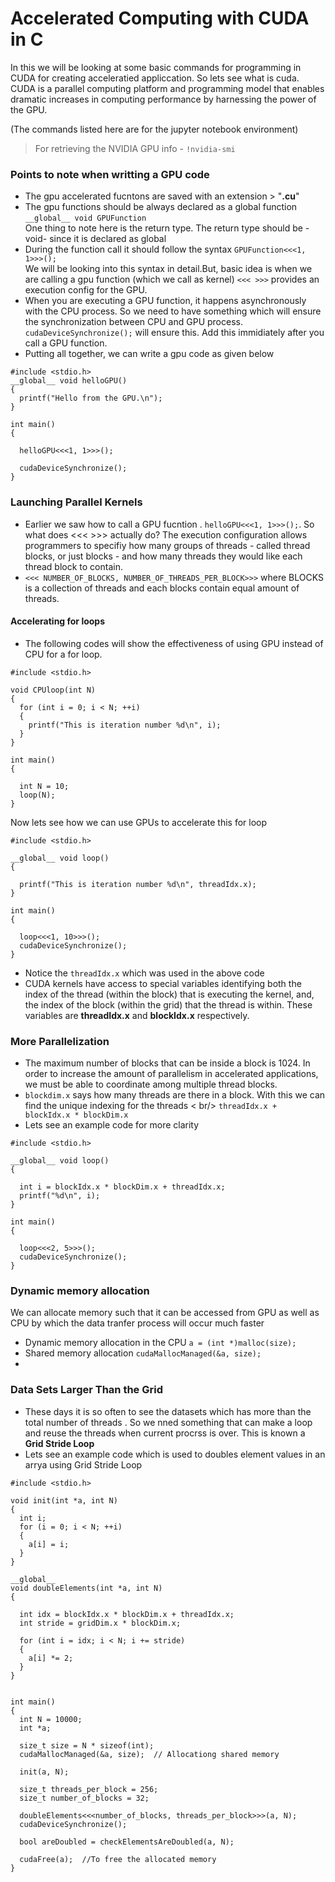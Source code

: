 # Accelerated Computing with CUDA in C
   In this we will be looking at some basic commands for programming in CUDA for creating acceleratied appliccation. So lets see what is cuda.
 CUDA is a parallel computing platform and programming model that enables dramatic increases in computing performance by harnessing the power of the GPU. 
 
 (The commands listed here are for the jupyter notebook environment)
> For retrieving the NVIDIA GPU info - `!nvidia-smi`
### Points to note when writting a GPU code
- The gpu accelerated fucntons are saved with an extension > "**.cu**"
- The gpu functions should be  always declared as a global function `__global__ void GPUFunction  `<br />One thing to note here is the return type. The return type should be -void- since it is declared as global
- During the function call it should follow the syntax `GPUFunction<<<1, 1>>>();` <br /> We will be looking into this syntax in detail.But, basic idea is when we are calling a gpu function (which we call as kernel) `<<< >>>` provides an execution config for the GPU.
- When you are executing a GPU function, it happens asynchronously with the CPU process. So we need to have something which will ensure the synchronization between CPU and GPU process. `cudaDeviceSynchronize();` will ensure this. Add this immidiately after you call a GPU function.
- Putting all together, we can write a gpu code as given below 
``` 
#include <stdio.h>
__global__ void helloGPU()
{
  printf("Hello from the GPU.\n");
}

int main()
{

  helloGPU<<<1, 1>>>();

  cudaDeviceSynchronize();
} 
```
### Launching Parallel Kernels
- Earlier we saw how to call a GPU fucntion . `helloGPU<<<1, 1>>>();`. So what does <<< >>> actually do? The execution configuration allows programmers to specifiy how many groups of threads - called thread blocks, or just blocks - and how many threads they would like each thread block to contain.
- `<<< NUMBER_OF_BLOCKS, NUMBER_OF_THREADS_PER_BLOCK>>>` where BLOCKS is a collection of threads and each blocks contain equal amount of threads.

#### Accelerating for loops
- The following codes will show the effectiveness of using GPU instead of CPU for a for loop.
```
#include <stdio.h>

void CPUloop(int N)
{
  for (int i = 0; i < N; ++i)
  {
    printf("This is iteration number %d\n", i);
  }
}

int main()
{

  int N = 10;
  loop(N);
}
```
Now lets see how we can use GPUs to accelerate this for loop

```
#include <stdio.h>

__global__ void loop()
{

  printf("This is iteration number %d\n", threadIdx.x);
}

int main()
{

  loop<<<1, 10>>>();
  cudaDeviceSynchronize();
}
```
- Notice the `threadIdx.x` which was used in the above code
- CUDA kernels have access to special variables identifying both the index of the thread (within the block) that is executing the kernel, and, the index of the block (within the grid) that the thread is within. These variables are **threadIdx.x** and **blockIdx.x** respectively.

### More Parallelization
- The maximum number of blocks that can be inside a block is 1024. In order to increase the amount of parallelism in accelerated applications, we must be able to coordinate among multiple thread blocks.
- `blockdim.x` says how many threads are there in a block. With this we can find the unique indexing for the threads < br/> `threadIdx.x + blockIdx.x * blockDim.x`
- Lets see an example code for more clarity
```
#include <stdio.h>

__global__ void loop()
{

  int i = blockIdx.x * blockDim.x + threadIdx.x;
  printf("%d\n", i);
}

int main()
{

  loop<<<2, 5>>>();
  cudaDeviceSynchronize();
}
```
### Dynamic memory allocation
We can allocate memory such that it can be accessed from GPU as well as CPU by which the data tranfer process will occur much faster
- Dynamic memory allocation in the CPU `a = (int *)malloc(size);`
- Shared memory allocation `cudaMallocManaged(&a, size);`
- 
### Data Sets Larger Than the Grid
- These days it is so often to see the datasets which has more than the total number of threads . So we nned something that can make a loop and reuse the threads when current procrss is over. This is known a **Grid Stride Loop**
- Lets see an example code which is used to doubles element values in an arrya using Grid Stride Loop 
```
#include <stdio.h>

void init(int *a, int N)
{
  int i;
  for (i = 0; i < N; ++i)
  {
    a[i] = i;
  }
}

__global__
void doubleElements(int *a, int N)
{

  int idx = blockIdx.x * blockDim.x + threadIdx.x;
  int stride = gridDim.x * blockDim.x;

  for (int i = idx; i < N; i += stride)
  {
    a[i] *= 2;
  }
}


int main()
{
  int N = 10000;
  int *a;

  size_t size = N * sizeof(int);
  cudaMallocManaged(&a, size);  // Allocationg shared memory

  init(a, N);

  size_t threads_per_block = 256;
  size_t number_of_blocks = 32;

  doubleElements<<<number_of_blocks, threads_per_block>>>(a, N);
  cudaDeviceSynchronize();

  bool areDoubled = checkElementsAreDoubled(a, N);

  cudaFree(a);  //To free the allocated memory
}
```










